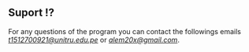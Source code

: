 ## **Suport** :interrobang:

For any questions of the program you can contact the followings emails *t1512700921@unitru.edu.pe* or *alem20x@gmail.com*. 
